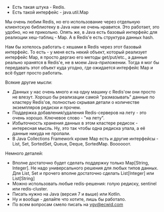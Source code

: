 - Есть такая штука - Redis.
- Есть такой интерфейс - java.util.Map

Мы очень любим Redis, но его использование через отдельную клиентскую библиотеку в Java нам не очень нравится. Это работает, это удобно, но не прикольно.
Опять же, в Java есть базовый интерфейс для реализции хеш-таблиц - Map. А в Redis'е есть структура данных hash.

Нам бы хотелось работать с хешами в Redis через этот базовый интерфейс. То есть - у меня есть некий объект, который реализует интерфейс Map, я просто дергаю его методы get/put/etc., а данные реально хранятся в Redis'е, не в моем Java-приложении.
Тогда я мог бы передавать этот объект куда угодно, где ожидается интерфейс Map и всё будет просто работать.

Всякие другие мысли:
- Данных у нас очень много и на одну машину с Redis'ом они просто не влезут. Хорошо бы реализации самой "размазывать" данные по кластеру Redis'ов, полностью скрывая детали о количестве экземпляров редиски и прочем.
- Поддержка добавления/удаления Redis-серверов на лету - это очень хорошо. Ключевое слово - "на лету".
- Избыточность хранения данных в этом кластере редисок - интересная мысль. Ну, это так чтобы одна редиска упала, а её данные никуда не пропали.
- В Java Collections Framework кроме Map есть и другие интерфейсы - List, Set, SortedSet, Queue, Deque, SortedMap. Воооооот.

Немного деталей:
- Вполне достаточно будет сделать поддержку только Map[String, Integer]. Не надо универсального решения для любых типов данных. Для List, Set и прочего вполне достаточно сделать List[Integer] или List[String]
- Можно использовать любые redis-решения: голую редиску, sentinel или redis-cluster. 
- Писать нужно на Java (версия 7 и выше) или Kotlin.
- Ну и вообще - делайте что хотите, лишь бы работало.
- По всем вопросам смело писать на vgv@ecwid.com



<script>
  (function(i,s,o,g,r,a,m){i['GoogleAnalyticsObject']=r;i[r]=i[r]||function(){
  (i[r].q=i[r].q||[]).push(arguments)},i[r].l=1*new Date();a=s.createElement(o),
  m=s.getElementsByTagName(o)[0];a.async=1;a.src=g;m.parentNode.insertBefore(a,m)
  })(window,document,'script','//www.google-analytics.com/analytics.js','ga');

  ga('create', 'UA-60374351-1', 'auto');
  ga('send', 'pageview');

</script>
